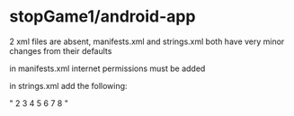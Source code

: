 # stopGame1/android-app

2 xml files are absent, manifests.xml and strings.xml
both have very minor changes from their defaults

in manifests.xml internet permissions must be added

in strings.xml add the following:

"<string-array name="PlayerCountArray">
        <item>2</item>
        <item>3</item>
        <item>4</item>
        <item>5</item>
        <item>6</item>
        <item>7</item>
        <item>8</item>
    </string-array>"
